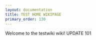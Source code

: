 ```yaml
---
layout: documentation
title: TEST HOME WIKIPAGE
primary_order: 130
---
```


[comment]: # "title: TEST HOME WIKIPAGE"
[comment]: # "ordering: 130"
[comment]: # "header: 1"

Welcome to the testwiki wiki! UPDATE 101
